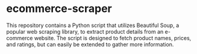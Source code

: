 # ecommerce-scraper
 This repository contains a Python script that utilizes Beautiful Soup, a popular web scraping library, to extract product details from an e-commerce website. The script is designed to fetch product names, prices, and ratings, but can easily be extended to gather more information.
